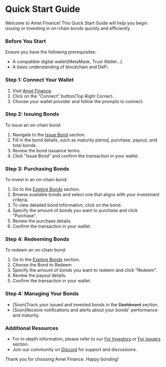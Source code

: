 # Quick Start Guide

Welcome to Amet Finance! This Quick Start Guide will help you begin issuing or investing in on-chain bonds quickly and efficiently.

### Before You Start

Ensure you have the following prerequisites:

* A compatible digital wallet(MetaMask, Trust Wallet...).
* A basic understanding of blockchain and DeFi.

### Step 1: Connect Your Wallet

1. Visit [Amet Finance](https://amet.finance).
2. Click on the "Connect" button(Top Right Corner).
3. Choose your wallet provider and follow the prompts to connect.

### Step 2: Issuing Bonds

To issue an on-chain bond:

1. Navigate to the [Issue Bond](https://amet.finance/bonds/issue) section.
2. Fill in the bond details, such as maturity period, purchase, payout, and total bonds.
3. Review the bond issuance terms.
4. Click "Issue Bond" and confirm the transaction in your wallet.

### Step 3: Purchasing Bonds

To invest in an on-chain bond:

1. Go to the [Explore Bonds](https://amet.finance/bonds/explore) section.
2. Browse available bonds and select one that aligns with your investment criteria.
3. To view detailed bond information, click on the bond.
4. Specify the amount of bonds you want to purchase and click "Purchase".
5. Review the purchase details.
6. Confirm the transaction in your wallet.

### Step 4: Redeeming Bonds

To redeem an on-chain bond:

1. Go to the [Explore Bonds](https://amet.finance/bonds/explore) section.
2. Choose the Bond to Redeem
3. Specify the amount of bonds you want to redeem and click "Redeem".
4. Review the payout details.
5. Confirm the transaction in your wallet.

### Step 4: Managing Your Bonds

* \[Soon]Track your issued and invested bonds in the ~~Dashboard~~ section.
* \[Soon]Receive notifications and alerts about your bonds' performance and maturity.

### Additional Resources

* For in-depth information, please refer to our [For Investors](fixed-flex/for-investors/) or [For Issuers](fixed-flex/for-issuers/) section.
* Join our community on [Discord](https://discord.gg/JxWpBGP8vz) for support and discussions.

Thank you for choosing Amet Finance. Happy bonding!

